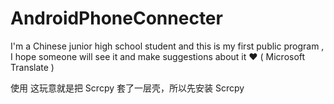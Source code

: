 # AndroidPhoneConnecter
I'm a Chinese junior high school student and this is my first public program , I hope someone will see it and make suggestions about it ❤️ ( Microsoft Translate )

使用
  这玩意就是把 Scrcpy 套了一层壳，所以先安装 Scrcpy

